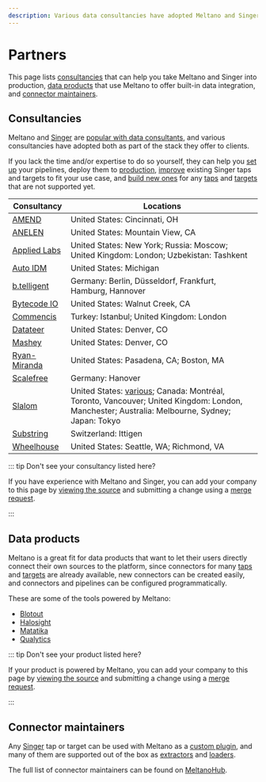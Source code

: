 ```yaml
---
description: Various data consultancies have adopted Meltano and Singer as part of the stack they offer to clients.
---
```


# Partners

This page lists [consultancies](#consultancies) that can help you take Meltano and Singer into production,
[data products](#data-products) that use Meltano to offer built-in data integration, and [connector maintainers](#connector-maintainers).

## Consultancies

Meltano and [Singer](https://www.singer.io/) are [popular with data consultants](/docs/#focus), and various consultancies have adopted both as part of the stack they offer to clients.

If you lack the time and/or expertise to do so yourself, they can help you
[set up](/docs/getting-started.html) your pipelines, deploy them to [production](/docs/production.html),
[improve](/docs/plugin-management.html#using-a-custom-fork-of-a-plugin) existing Singer taps and targets to fit your use case,
and [build new ones](/tutorials/create-a-custom-extractor.html) for any [taps](https://hub.meltano.com/singer/taps) and [targets](https://hub.meltano.com/singer/targest)
that are not supported yet.

| Consultancy | Locations |
| --------------- | --------- |
| [AMEND](https://amendllc.com/) | United States: Cincinnati, OH |
| [ANELEN](https://anelen.co) | United States: Mountain View, CA |
| [Applied Labs](https://appliedlabs.io/) | United States: New York; Russia: Moscow; United Kingdom: London; Uzbekistan: Tashkent |
| [Auto IDM](https://autoidm.com/) | United States: Michigan |
| [b.telligent](https://www.btelligent.com/) | Germany: Berlin, Düsseldorf, Frankfurt, Hamburg, Hannover |
| [Bytecode IO](https://bytecode.io/) | United States: Walnut Creek, CA |
| [Commencis](https://www.commencis.com/) | Turkey: Istanbul; United Kingdom: London |
| [Datateer](https://www.datateer.com/) | United States: Denver, CO |
| [Mashey](https://www.mashey.com/) | United States: Denver, CO |
| [Ryan-Miranda](https://www.ryan-miranda.com/) | United States: Pasadena, CA; Boston, MA |
| [Scalefree](https://www.scalefree.com) | Germany: Hanover |
| [Slalom](https://www.slalom.com/) | United States: [various](https://www.slalom.com/locations); Canada: Montréal, Toronto, Vancouver; United Kingdom: London, Manchester; Australia: Melbourne, Sydney; Japan: Tokyo |
| [Substring](https://substring.ch/) | Switzerland: Ittigen |
| [Wheelhouse](https://www.wheelhousedmg.com/) | United States: Seattle, WA; Richmond, VA |

::: tip Don't see your consultancy listed here?

If you have experience with Meltano and Singer, you can add your company to this page by [viewing the source](https://gitlab.com/meltano/meltano/-/blob/master/docs/src/partners/README.md) and submitting a change using a [merge request](https://docs.gitlab.com/ee/user/project/merge_requests/creating_merge_requests.html).

:::

## Data products

Meltano is a great fit for data products that want to let their users directly connect their own sources to the platform,
since connectors for many [taps](https://hub.meltano.com/singer/taps) and [targets](https://hub.meltano.com/singer/targest) are already available,
new connectors can be created easily, and connectors and pipelines can be configured programmatically.

These are some of the tools powered by Meltano:

- [Blotout](https://blotout.io)
- [Halosight](https://halosight.com)
- [Matatika](https://matatika.com)
- [Qualytics](https://qualytics.co)

::: tip Don't see your product listed here?

If your product is powered by Meltano, you can add your company to this page by [viewing the source](https://gitlab.com/meltano/meltano/-/blob/master/docs/src/partners/README.md) and submitting a change using a [merge request](https://docs.gitlab.com/ee/user/project/merge_requests/creating_merge_requests.html).

:::

## Connector maintainers

Any [Singer](https://hub.meltano.com/singer/) tap or target can be used with Meltano as a [custom plugin](/docs/plugin-management.html#custom-plugins),
and many of them are supported out of the box as [extractors](https://hub.meltano.com/extractors) and [loaders](https://hub.meltano.com/loaders).

The full list of connector maintainers can be found on [MeltanoHub](https://hub.meltano.com/singer/maintainers/).
